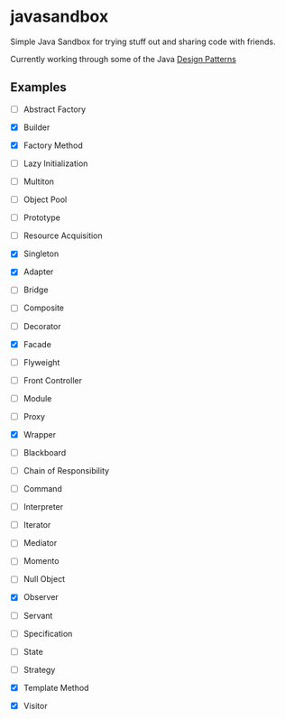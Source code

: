 javasandbox
===========

Simple Java Sandbox for trying stuff out and sharing code with friends.

Currently working through some of the Java <a href="http://en.wikipedia.org/wiki/Software_design_pattern">Design Patterns</a>

Examples
---------
- [ ] Abstract Factory
- [x] Builder
- [x] Factory Method
- [ ] Lazy Initialization
- [ ] Multiton
- [ ] Object Pool
- [ ] Prototype
- [ ] Resource Acquisition
- [x] Singleton

- [x] Adapter
- [ ] Bridge
- [ ] Composite
- [ ] Decorator
- [x] Facade
- [ ] Flyweight
- [ ] Front Controller
- [ ] Module
- [ ] Proxy
- [x] Wrapper

- [ ] Blackboard
- [ ] Chain of Responsibility
- [ ] Command
- [ ] Interpreter
- [ ] Iterator
- [ ] Mediator
- [ ] Momento
- [ ] Null Object
- [x] Observer
- [ ] Servant
- [ ] Specification
- [ ] State
- [ ] Strategy
- [x] Template Method
- [x] Visitor

